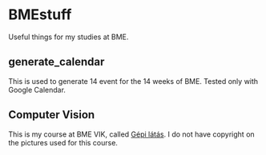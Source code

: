 # BMEstuff
Useful things for my studies at BME.

## generate_calendar
This is used to generate 14 event for the 14 weeks of BME.
Tested only with Google Calendar.

## Computer Vision
This is my course at BME VIK, called [Gépi látás](https://portal.vik.bme.hu/kepzes/targyak/VIIIM021/hu/).
I do not have copyright on the pictures used for this course.